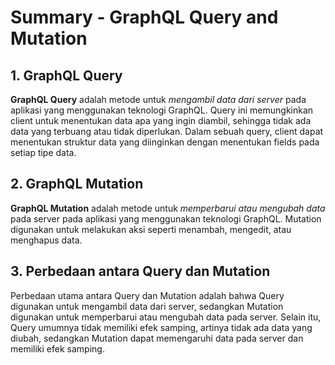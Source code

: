 # Summary - GraphQL Query and Mutation

## 1. GraphQL Query

**GraphQL Query** adalah metode untuk _mengambil data dari server_ pada aplikasi yang menggunakan teknologi GraphQL. Query ini memungkinkan client untuk menentukan data apa yang ingin diambil, sehingga tidak ada data yang terbuang atau tidak diperlukan. Dalam sebuah query, client dapat menentukan struktur data yang diinginkan dengan menentukan fields pada setiap tipe data.

## 2. GraphQL Mutation

**GraphQL Mutation** adalah metode untuk _memperbarui atau mengubah data_ pada server pada aplikasi yang menggunakan teknologi GraphQL. Mutation digunakan untuk melakukan aksi seperti menambah, mengedit, atau menghapus data.

## 3. Perbedaan antara Query dan Mutation

Perbedaan utama antara Query dan Mutation adalah bahwa Query digunakan untuk mengambil data dari server, sedangkan Mutation digunakan untuk memperbarui atau mengubah data pada server. Selain itu, Query umumnya tidak memiliki efek samping, artinya tidak ada data yang diubah, sedangkan Mutation dapat memengaruhi data pada server dan memiliki efek samping. 
